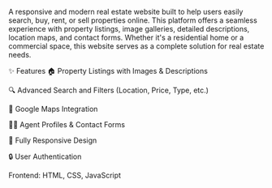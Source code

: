 A responsive and modern real estate website built to help users easily search, buy, rent, or sell properties online. This platform offers a seamless experience with property listings, image galleries, detailed descriptions, location maps, and contact forms. Whether it's a residential home or a commercial space, this website serves as a complete solution for real estate needs.

✨ Features
🏠 Property Listings with Images & Descriptions

🔍 Advanced Search and Filters (Location, Price, Type, etc.)

📍 Google Maps Integration

👨‍💼 Agent Profiles & Contact Forms

📱 Fully Responsive Design

🔒 User Authentication

Frontend: HTML, CSS, JavaScript 

